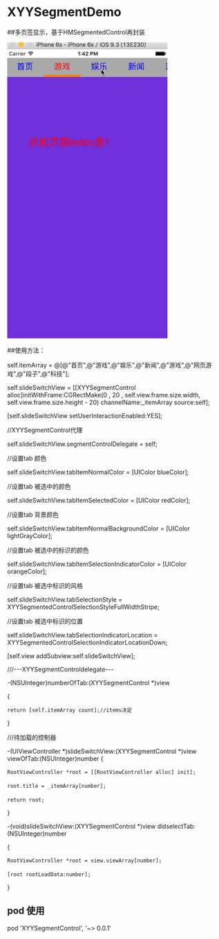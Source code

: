 # XYYSegmentDemo
##多页签显示，基于HMSegmentedControl再封装

![image](https://github.com/1273011249/XYYSegmentControl/blob/master/SegmentDemo_gif.gif)

##使用方法：
    
self.itemArray = @[@"首页",@"游戏",@"娱乐",@"新闻",@"游戏",@"网页游戏",@"段子",@"科技"];
    
self.slideSwitchView = [[XYYSegmentControl alloc]initWithFrame:CGRectMake(0 , 20 , self.view.frame.size.width, self.view.frame.size.height - 20) channelName:_itemArray source:self];
    
[self.slideSwitchView setUserInteractionEnabled:YES];
    
//XYYSegmentControl代理

self.slideSwitchView.segmentControlDelegate = self;
    
//设置tab 颜色

self.slideSwitchView.tabItemNormalColor = [UIColor blueColor];

//设置tab 被选中的颜色

self.slideSwitchView.tabItemSelectedColor = [UIColor redColor];
    
//设置tab 背景颜色

self.slideSwitchView.tabItemNormalBackgroundColor = [UIColor lightGrayColor];

//设置tab 被选中的标识的颜色

self.slideSwitchView.tabItemSelectionIndicatorColor = [UIColor orangeColor];

//设置tab 被选中标识的风格

self.slideSwitchView.tabSelectionStyle = XYYSegmentedControlSelectionStyleFullWidthStripe;

//设置tab 被选中标识的位置

self.slideSwitchView.tabSelectionIndicatorLocation = XYYSegmentedControlSelectionIndicatorLocationDown;

[self.view addSubview:self.slideSwitchView];


///---XYYSegmentControldelegate---

-(NSUInteger)numberOfTab:(XYYSegmentControl *)view

{
   
    return [self.itemArray count];//items决定

}

///待加载的控制器

-(UIViewController *)slideSwitchView:(XYYSegmentControl *)view viewOfTab:(NSUInteger)number
{
  
    RootViewController *root = [[RootViewController alloc] init];
  
    root.title = _itemArray[number];
   
    return root;

}

-(void)slideSwitchView:(XYYSegmentControl *)view didselectTab:(NSUInteger)number

{
   
    RootViewController *root = view.viewArray[number];
   
    [root rootLoadData:number];

}



## pod 使用
pod 'XYYSegmentControl', '~> 0.0.1'



